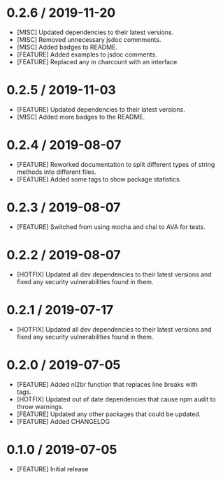 0.2.6 / 2019-11-20
===========================
* [MISC] Updated dependencies to their latest versions.
* [MISC] Removed unnecessary jsdoc commments.
* [MISC] Added badges to README.
* [FEATURE] Added examples to jsdoc comments.
* [FEATURE] Replaced any in charcount with an interface.

0.2.5 / 2019-11-03
===========================
* [FEATURE] Updated dependencies to their latest versions.
* [MISC] Added more badges to the README.

0.2.4 / 2019-08-07
===========================
* [FEATURE] Reworked documentation to split different types of string methods into different files.
* [FEATURE] Added some tags to show package statistics.

0.2.3 / 2019-08-07
===========================
* [FEATURE] Switched from using mocha and chai to AVA for tests.

0.2.2 / 2019-08-07
===========================
* [HOTFIX] Updated all dev dependencies to their latest versions and fixed any security vulnerabilities found in them.

0.2.1 / 2019-07-17
===========================
* [HOTFIX] Updated all dev dependencies to their latest versions and fixed any security vulnerabilities found in them.

0.2.0 / 2019-07-05
===========================
* [FEATURE] Added nl2br function that replaces line breaks with <br /> tags.
* [HOTFIX] Updated out of date dependencies that cause npm audit to throw warnings.
* [FEATURE] Updated any other packages that could be updated.
* [FEATURE] Added CHANGELOG

0.1.0 / 2019-07-05
===========================
* [FEATURE] Initial release